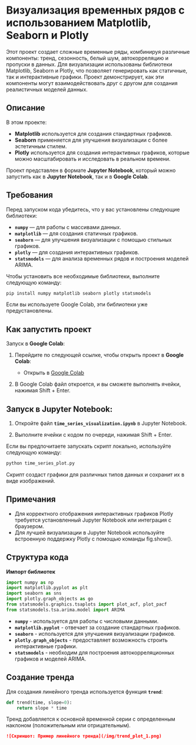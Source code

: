 # Визуализация временных рядов с использованием Matplotlib, Seaborn и Plotly

Этот проект создает сложные временные ряды, комбинируя различные компоненты: тренд, сезонность, белый шум, автокорреляцию и пропуски в данных. Для визуализации использованы библиотеки Matplotlib, Seaborn и Plotly, что позволяет генерировать как статичные, так и интерактивные графики. Проект демонстрирует, как эти компоненты могут взаимодействовать друг с другом для создания реалистичных моделей данных.

## Описание

В этом проекте:

- **Matplotlib** используется для создания стандартных графиков.
- **Seaborn** применяется для улучшения визуализации с более эстетичным стилем.
- **Plotly** используется для создания интерактивных графиков, которые можно масштабировать и исследовать в реальном времени.

Проект представлен в формате **Jupyter Notebook**, который можно запустить как в **Jupyter Notebook**, так и в **Google Colab**.

## Требования

Перед запуском кода убедитесь, что у вас установлены следующие библиотеки:

- **`numpy`** — для работы с массивами данных.
- **`matplotlib`** — для создания статичных графиков.
- **`seaborn`** — для улучшения визуализации с помощью стильных графиков.
- **`plotly`** — для создания интерактивных графиков.
- **`statsmodels`** — для анализа временных рядов и построения моделей ARIMA.

Чтобы установить все необходимые библиотеки, выполните следующую команду:

```bash
pip install numpy matplotlib seaborn plotly statsmodels
```
Если вы используете Google Colab, эти библиотеки уже предустановлены.

## Как запустить проект

Запуск в **Google Colab**:

1. Перейдите по следующей ссылке, чтобы открыть проект в **Google Colab**:
    - Открыть в [Google Colab](https://colab.google/)

2. В Google Colab файл откроется, и вы сможете выполнять ячейки, нажимая Shift + Enter.

## Запуск в Jupyter Notebook:

1. Откройте файл **`time_series_visualization.ipynb`** в Jupyter Notebook.

2. Выполните ячейки с кодом по очереди, нажимая Shift + Enter.

Если вы предпочитаете запускать скрипт локально, используйте следующую команду:

```bash
python time_series_plot.py
```
Скрипт создаст графики для различных типов данных и сохранит их в виде изображений.

## Примечания

- Для корректного отображения интерактивных графиков Plotly требуется установленный Jupyter Notebook или интеграция с браузером.
- Для лучшей визуализации в Jupyter Notebook используйте встроенную поддержку Plotly с помощью команды fig.show().

## Структура кода

**Импорт библиотек**

```python
import numpy as np
import matplotlib.pyplot as plt
import seaborn as sns
import plotly.graph_objects as go
from statsmodels.graphics.tsaplots import plot_acf, plot_pacf
from statsmodels.tsa.arima.model import ARIMA
```

- **`numpy`** - используется для работы с числовыми данными.
- **`matplotlib.pyplot`** - отвечает за создание стандартных графиков.
- **`seaborn`** - используется для улучшения визуализации графиков.
- **`plotly.graph_objects`** - предоставляет возможность строить интерактивные графики.
- **`statsmodels`** - необходим для построения автокорреляционных графиков и моделей ARIMA.

## Создание тренда

Для создания линейного тренда используется функция **`trend`**:

```python
def trend(time, slope=0):
    return slope * time
```
Тренд добавляется к основной временной серии с определенным наклоном (положительным или отрицательным).

```markdown
![Скриншот: Пример линейного тренда](/img/trend_plot_1.png)
```

